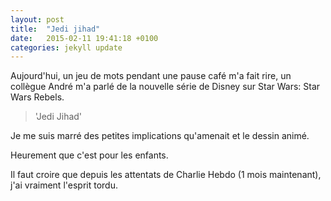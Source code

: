 ```yaml
---
layout: post
title:  "Jedi jihad"
date:   2015-02-11 19:41:18 +0100
categories: jekyll update
---
```


Aujourd'hui, un jeu de mots pendant une pause café m'a fait rire, un collègue André m'a parlé de la nouvelle série de Disney sur Star Wars: Star Wars Rebels.

> 'Jedi Jihad'

Je me suis marré des petites implications qu'amenait et le dessin animé.

Heurement que c'est pour les enfants.

Il faut croire que depuis les attentats de Charlie Hebdo (1 mois maintenant), j'ai vraiment l'esprit tordu.
